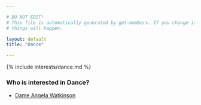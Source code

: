 ```yaml
---

# DO NOT EDIT!
# This file is automatically generated by get-members. If you change it, bad
# things will happen.

layout: default
title: "Dance"

---
```


{% include interests/dance.md %}

### Who is interested in Dance?


* [Dame  Angela Watkinson](members/dame-angela-watkinson.html)

